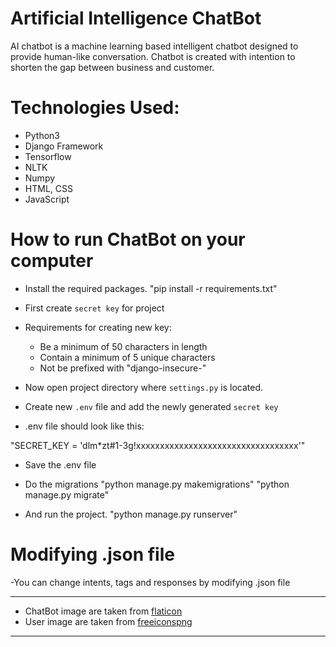 # Artificial Intelligence ChatBot

AI chatbot is a machine learning based intelligent chatbot designed to provide human-like conversation. Chatbot is created with intention to shorten the gap between business and customer.

# Technologies Used:
- Python3
- Django Framework
- Tensorflow
- NLTK
- Numpy
- HTML, CSS
- JavaScript

# How to run ChatBot on your computer 

- Install the required packages.
"pip install -r requirements.txt"

- First create `secret key` for project

- Requirements for creating new key:
	- Be a minimum of 50 characters in length
	- Contain a minimum of 5 unique characters
	- Not be prefixed with "django-insecure-"

- Now open project directory where `settings.py` is located.
- Create new `.env` file and add the newly generated `secret key`
- .env file should look like this:

"SECRET_KEY = 'dlm*zt#1-3g!xxxxxxxxxxxxxxxxxxxxxxxxxxxxxxxxxx'"

- Save the .env file
- Do the migrations
"python manage.py makemigrations" 
"python manage.py migrate"

- And run the project.
"python manage.py runserver"

# Modifying .json file
-You can change intents, tags and responses by modifying .json file 

***
- ChatBot image are taken from [flaticon](https://www.flaticon.com/free-icons/bot)
- User image are taken from [freeiconspng](https://www.freeiconspng.com/img/7563)
***
